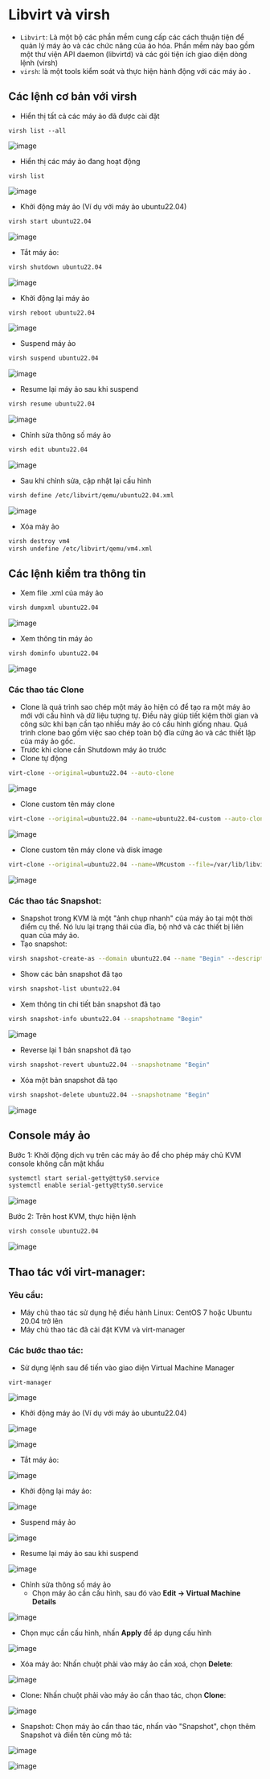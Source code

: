 
# Libvirt và virsh
- `Libvirt`: Là một bộ các phần mềm cung cấp các cách thuận tiện để quản lý máy ảo và các chức năng của ảo hóa. Phần mềm này bao gồm một thư viện API daemon (libvirtd) và các gói tiện ích giao diện dòng lệnh (virsh)
- `virsh`: là một tools kiểm soát và thực hiện hành động với các máy ảo .

## Các lệnh cơ bản với virsh
- Hiển thị tất cả các máy ảo đã được cài đặt

```shell
virsh list --all
```

![image](https://github.com/user-attachments/assets/ebe094d0-0b6e-4954-9621-a6cad4a79038)

- Hiển thị các máy ảo đang hoạt động
```shell
virsh list
```

![image](https://github.com/user-attachments/assets/585c1276-82d9-48cc-94c2-8f7e6d7b5090)

- Khởi động máy ảo (Ví dụ với máy ảo ubuntu22.04)

```sh
virsh start ubuntu22.04
```

![image](https://github.com/user-attachments/assets/7067384c-e541-4bf1-89cf-bdafd8b17347)

- Tắt máy ảo:

```sh
virsh shutdown ubuntu22.04
```

![image](https://github.com/user-attachments/assets/c6f6d8be-5d24-4b19-b2da-f87e8b64d0f2)

- Khởi động lại máy ảo
```sh
virsh reboot ubuntu22.04
```

![image](https://github.com/user-attachments/assets/529d1b75-37b8-43b4-b884-02d108a773fe)

- Suspend máy ảo
```sh
virsh suspend ubuntu22.04
```

![image](https://github.com/user-attachments/assets/978849d5-477d-4d27-a95d-a845cd29ce50)

- Resume lại máy ảo sau khi suspend
```sh
virsh resume ubuntu22.04
```

![image](https://github.com/user-attachments/assets/55c8b3c1-7e61-4b3d-8e76-09a492e1be9f)


- Chỉnh sửa thông số máy ảo
```sh
virsh edit ubuntu22.04
```

![image](https://github.com/user-attachments/assets/4a603c38-e452-46a6-bbe7-cc2816737fa7)

- Sau khi chỉnh sửa, cập nhật lại cấu hình
```sh
virsh define /etc/libvirt/qemu/ubuntu22.04.xml
```

![image](https://github.com/user-attachments/assets/c97686ef-83d9-4ec6-9ea4-7b653e613f7a)

- Xóa máy ảo
```sh
virsh destroy vm4
virsh undefine /etc/libvirt/qemu/vm4.xml
```

## Các lệnh kiểm tra thông tin
- Xem file .xml của máy ảo
```sh
virsh dumpxml ubuntu22.04
```

![image](https://github.com/user-attachments/assets/fbe60db6-6d5c-4acc-a112-fe41042dbc43)

- Xem thông tin máy ảo 
```sh
virsh dominfo ubuntu22.04
```

![image](https://github.com/user-attachments/assets/6b932df3-8a84-4003-99c5-21bac504da26)

### Các thao tác Clone
- Clone là quá trình sao chép một máy ảo hiện có để tạo ra một máy ảo mới với cấu hình và dữ liệu tương tự. Điều này giúp tiết kiệm thời gian và công sức khi bạn cần tạo nhiều máy ảo có cấu hình giống nhau. Quá trình clone bao gồm việc sao chép toàn bộ đĩa cứng ảo và các thiết lập của máy ảo gốc.
- Trước khi clone cần Shutdown máy ảo trước 
- Clone tự động 
```sh
virt-clone --original=ubuntu22.04 --auto-clone
```

![image](https://github.com/user-attachments/assets/411ca528-3ca6-438e-bfe6-38328cbdc69b)

- Clone custom tên máy clone

```sh
virt-clone --original=ubuntu22.04 --name=ubuntu22.04-custom --auto-clone
```

![image](https://github.com/user-attachments/assets/3a751dfe-c7a9-478c-a390-2099a566b38d)

- Clone custom tên máy clone và disk image
```sh
virt-clone --original=ubuntu22.04 --name=VMcustom --file=/var/lib/libvirt/images/VMcustom.qcow2
```

![image](https://github.com/user-attachments/assets/0d93db3b-e09e-479a-89a2-bda78979f340)

### Các thao tác Snapshot:
- Snapshot trong KVM là một "ảnh chụp nhanh" của máy ảo tại một thời điểm cụ thể. Nó lưu lại trạng thái của đĩa, bộ nhớ và các thiết bị liên quan của máy ảo.
- Tạo snapshot:
```sh
virsh snapshot-create-as --domain ubuntu22.04 --name "Begin" --description "khoi tao"
```

- Show các bản snapshot đã tạo
```sh
virsh snapshot-list ubuntu22.04
```

- Xem thông tin chi tiết bản snapshot đã tạo 
```sh
virsh snapshot-info ubuntu22.04 --snapshotname "Begin"
```

![image](https://github.com/user-attachments/assets/db9a838a-0c32-4924-9739-6945b3bc2a0e)

- Reverse lại 1 bản snapshot đã tạo
```sh
virsh snapshot-revert ubuntu22.04 --snapshotname "Begin"
```

- Xóa một bản snapshot đã tạo
```sh
virsh snapshot-delete ubuntu22.04 --snapshotname "Begin"
```

![image](https://github.com/user-attachments/assets/f0add9ce-29a2-4f07-934c-9385ce40fd1b)

## Console máy ảo
Bước 1: Khởi động dịch vụ trên các máy ảo để cho phép máy chủ KVM console không cần mật khẩu
```sh
systemctl start serial-getty@ttyS0.service
systemctl enable serial-getty@ttyS0.service
```

![image](https://github.com/user-attachments/assets/fa3b9a6f-08b7-43b5-be52-9d145eb8bbce)

Bước 2: Trên host KVM, thực hiện lệnh
```sh
virsh console ubuntu22.04
```

![image](https://github.com/user-attachments/assets/aac1f437-86d1-4fad-b7d6-3f92955ebccc)

## Thao tác với virt-manager:
### Yêu cầu:
- Máy chủ thao tác sử dụng hệ điều hành Linux: CentOS 7 hoặc Ubuntu 20.04 trở lên
- Máy chủ thao tác đã cài đặt KVM và virt-manager

### Các bước thao tác:
- Sử dụng lệnh sau để tiến vào giao diện Virtual Machine Manager
```
virt-manager
```

![image](https://github.com/user-attachments/assets/9dbf8510-acd8-4d6c-a4cb-2f2ef453b41b)


- Khởi động máy ảo (Ví dụ với máy ảo ubuntu22.04)

![image](https://github.com/user-attachments/assets/5ad8b3e0-8af2-4333-b390-97da43c1da4a)

![image](https://github.com/user-attachments/assets/e4593149-f0c5-4dbc-865f-b859eccfc7af)

- Tắt máy ảo:

![image](https://github.com/user-attachments/assets/9a0d4f4d-67d1-4c31-8467-012ae3040ac7)

- Khởi động lại máy ảo:

![image](https://github.com/user-attachments/assets/b660f96f-d177-4476-92f1-4ea92b1dcfca)

- Suspend máy ảo

![image](https://github.com/user-attachments/assets/85c41548-e1ad-46ec-a492-7312bebc00c8)

- Resume lại máy ảo sau khi suspend

![image](https://github.com/user-attachments/assets/8f98ff13-c670-4adc-88e5-2a9d28e55dea)

- Chỉnh sửa thông số máy ảo
  - Chọn máy ảo cần cấu hình, sau đó vào **Edit -> Virtual Machine Details**

![image](https://github.com/user-attachments/assets/8850ba65-ff82-4c5a-8994-de656b1ec1eb)

  - Chọn mục cần cấu hình, nhấn **Apply** để áp dụng cấu hình

![image](https://github.com/user-attachments/assets/655e56f5-73a4-4180-9244-eec415533e64)

- Xóa máy ảo: Nhấn chuột phải vào máy ảo cần xoá, chọn **Delete**:

![image](https://github.com/user-attachments/assets/8736d6ef-5b16-4071-bfc4-4c38bb1d207a)

- Clone: Nhấn chuột phải vào máy ảo cần thao tác, chọn **Clone**:

![image](https://github.com/user-attachments/assets/0a4e791b-ff7a-440e-a7ff-e2dfd6641683)

- Snapshot: Chọn máy ảo cần thao tác, nhấn vào "Snapshot", chọn thêm Snapshot và điền tên cùng mô tả:

![image](https://github.com/user-attachments/assets/1dfd6765-3d03-4c5b-908c-aa25d7d15695)

![image](https://github.com/user-attachments/assets/a1040569-343e-4c83-beb9-bcc7a7eb100b)

